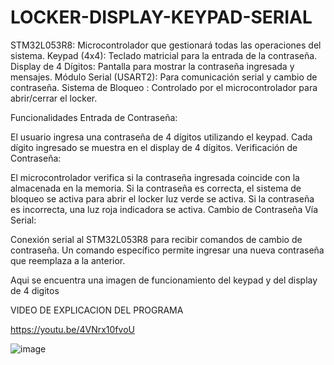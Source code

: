 # LOCKER-DISPLAY-KEYPAD-SERIAL

STM32L053R8: Microcontrolador que gestionará todas las operaciones del sistema.
Keypad (4x4): Teclado matricial para la entrada de la contraseña.
Display de 4 Dígitos: Pantalla para mostrar la contraseña ingresada y mensajes.
Módulo Serial (USART2): Para comunicación serial y cambio de contraseña.
Sistema de Bloqueo : Controlado por el microcontrolador para abrir/cerrar el locker.

Funcionalidades
Entrada de Contraseña:

El usuario ingresa una contraseña de 4 dígitos utilizando el keypad.
Cada dígito ingresado se muestra en el display de 4 dígitos.
Verificación de Contraseña:

El microcontrolador verifica si la contraseña ingresada coincide con la almacenada en la memoria.
Si la contraseña es correcta, el sistema de bloqueo se activa para abrir el locker luz verde se activa.
Si la contraseña es incorrecta, una luz roja indicadora se activa.
Cambio de Contraseña Vía Serial:

Conexión serial  al STM32L053R8 para recibir comandos de cambio de contraseña.
Un comando específico permite ingresar una nueva contraseña que reemplaza a la anterior.

Aqui se encuentra una imagen de funcionamiento del keypad y del display de 4 digitos

VIDEO DE EXPLICACION DEL PROGRAMA

https://youtu.be/4VNrx10fvoU



![image](https://github.com/GIRONBR/LOCKER-DISPLAY-KEYPAD-SERIAL/assets/144930597/57a396b9-842d-462e-9391-4f057fab79ad)
